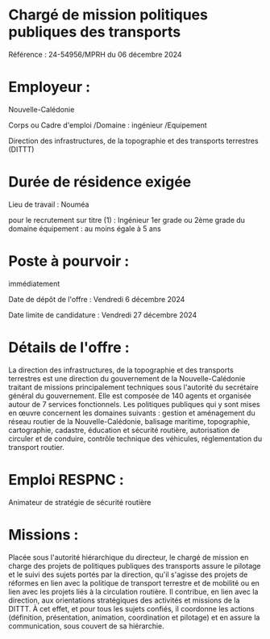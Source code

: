 # Chargé de mission politiques publiques des transports

Référence : 24-54956/MPRH du 06 décembre 2024

# Employeur :

Nouvelle-Calédonie

Corps ou Cadre d'emploi /Domaine : ingénieur /Equipement

Direction des infrastructures, de la topographie et des transports terrestres (DITTT)

# Durée de résidence exigée

Lieu de travail : Nouméa

pour le recrutement sur titre (1) : Ingénieur 1er grade ou 2ème grade du domaine équipement : au moins égale à 5 ans

# Poste à pourvoir :

immédiatement

Date de dépôt de l'offre : Vendredi 6 décembre 2024

Date limite de candidature : Vendredi 27 décembre 2024

# Détails de l'offre :

La direction des infrastructures, de la topographie et des transports terrestres est une direction du gouvernement de la Nouvelle-Calédonie traitant de missions principalement techniques sous l'autorité du secrétaire général du gouvernement. Elle est composée de 140 agents et organisée autour de 7 services fonctionnels. Les politiques publiques qui y sont mises en œuvre concernent les domaines suivants : gestion et aménagement du réseau routier de la Nouvelle-Calédonie, balisage maritime, topographie, cartographie, cadastre, éducation et sécurité routière, autorisation de circuler et de conduire, contrôle technique des véhicules, réglementation du transport routier.

# Emploi RESPNC :

Animateur de stratégie de sécurité routière

# Missions :

Placée sous l'autorité hiérarchique du directeur, le chargé de mission en charge des projets de politiques publiques des transports assure le pilotage et le suivi des sujets portés par la direction, qu'il s'agisse des projets de réformes en lien avec la politique de transport terrestre et de mobilité ou en lien avec les projets liés à la circulation routière. Il contribue, en lien avec la direction, aux orientations stratégiques des activités et missions de la DITTT. À cet effet, et pour tous les sujets confiés, il coordonne les actions (définition, présentation, animation, coordination et pilotage) et en assure la communication, sous couvert de sa hiérarchie.